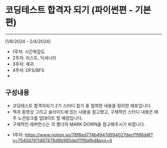 # 코딩테스트 합격자 되기 (파이썬편 - 기본편)
____________________________________
[1/8/2024 - 2/4/2024]
- 1주차: 시간복잡도
- 2주차: 리스트, 딕셔너리 
- 3주차: 재귀
- 4주차: DFS/BFS
- 
## 구성내용 
- 코딩테스트 합격자되기 2기 스터디 참가 중 참여한 내용을 정리한 레포입니다. 
- 책과 동영상 그리고 슬라이드에 있는 내용을 참고했고, 구체적인 스터디 내용은 매주 노션링크를 업데이트 할 예정입니다. 
- 구체적인 레퍼런스는 각 폴더의 MARK DOWN을 참고해주시기 바랍니다. 


* 1주차:  https://www.notion.so/78f8ed774b4947d594027decf1f86d4f?v=7540d7411487478d9b965de011f8afbd&pvs=4
